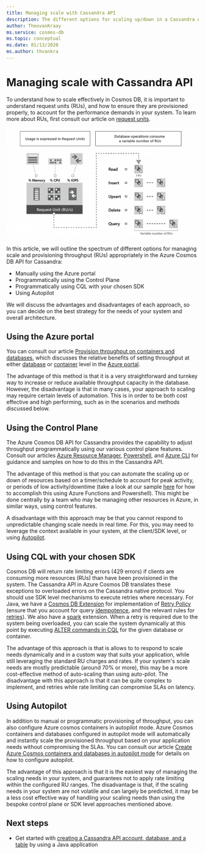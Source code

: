 ```yaml
---
title: Managing scale with Cassandra API
description: The different options for scaling up/down in a Cassandra API account and their advantages/disadvantages
author: TheovanKraay
ms.service: cosmos-db
ms.topic: conceptual
ms.date: 01/13/2020
ms.author: thvankra
---
```


# Managing scale with Cassandra API

To understand how to scale effectively in Cosmos DB, it is important to understand request units (RUs), and how to ensure they are provisioned properly, to account for the performance demands in your system. To learn more about RUs, first consult our article on [request units](https://docs.microsoft.com/azure/cosmos-db/request-units). 

![Database operations consume Request Units](./media/request-units/request-units.png)

In this article, we will outline the spectrum of different options for managing scale and provisioning throughput (RUs) appropriately in the Azure Cosmos DB API for Cassandra: 

* Manually using the Azure portal
* Programmatically using the Control Plane
* Programmatically using CQL with your chosen SDK
* Using Autopilot

We will discuss the advantages and disadvantages of each approach, so you can decide on the best strategy for the needs of your system and overall architecture.  

## Using the Azure portal

You can consult our article [Provision throughput on containers and databases](https://docs.microsoft.com/azure/cosmos-db/set-throughput), which discusses the relative benefits of setting throughput at either [database](https://docs.microsoft.com/en-us/azure/cosmos-db/set-throughput#set-throughput-on-a-database) or [container](https://docs.microsoft.com/azure/cosmos-db/set-throughput#set-throughput-on-a-container) level in the [Azure portal](https://docs.microsoft.com/azure/cosmos-db/set-throughput#set-throughput-on-a-database-and-a-container).

The advantage of this method is that it is a very straightforward and turnkey way to increase or reduce available throughput capacity in the database. However, the disadvantage is that in many cases, your approach to scaling may require certain levels of automation. This is in order to be both cost effective and high performing, such as in the scenarios and methods discussed below.

## Using the Control Plane

The Azure Cosmos DB API for Cassandra provides the capability to adjust throughput programmatically using our various control plane features. Consult our articles [Azure Resource Manager](https://docs.microsoft.com/azure/cosmos-db/manage-cassandra-with-resource-manager), [Powershell](https://docs.microsoft.com/azure/cosmos-db/powershell-samples-cassandra), and [Azure CLI](https://docs.microsoft.com/azure/cosmos-db/cli-samples-cassandra) for guidance and samples on how to do this in the Cassandra API. 

The advantage of this method is that you can automate the scaling up or down of resources based on a timer/schedule to account for peak activity, or periods of low activity/downtime (take a look at our sample [here](https://github.com/Azure-Samples/azure-cosmos-throughput-scheduler) for how to accomplish this using Azure Functions and Powershell). This might be done centrally by a team who may be managing other resources in Azure, in similar ways, using control features.

A disadvantage with this approach may be that you cannot respond to unpredictable changing scale needs in real time. For this, you may need to leverage the context available in your system, at the client/SDK level, or using [Autopilot](https://docs.microsoft.com/azure/cosmos-db/provision-throughput-autopilot).

## Using CQL with your chosen SDK

Cosmos DB will return rate limiting errors (429 errors) if clients are consuming more resources (RUs) than have been provisioned in the system. The Cassandra API in Azure Cosmos DB translates these exceptions to overloaded errors on the Cassandra native protocol. You should use SDK level mechanisms to execute retries where necessary. For Java, we have a [Cosmos DB Extension](https://github.com/Azure/azure-cosmos-cassandra-extensions) for implementation of [Retry Policy](https://docs.datastax.com/en/drivers/java/2.0/com/datastax/driver/core/policies/RetryPolicy.html) (ensure that you account for query [idempotence](https://docs.datastax.com/en/developer/java-driver/3.0/manual/idempotence/), and the relevant rules for [retries](https://docs.datastax.com/en/developer/java-driver/3.0/manual/retries/#retries-and-idempotence)). We also have a [spark](https://mvnrepository.com/artifact/com.microsoft.azure.cosmosdb/azure-cosmos-cassandra-spark-helper) extension. When a retry is required due to the system being overloaded, you can scale the system dynamically at this point by executing [ALTER commands in CQL](https://docs.microsoft.com/azure/cosmos-db/cassandra-support#keyspace-and-table-options) for the given database or container.

The advantage of this approach is that is allows to to respond to scale needs dynamically and in a custom way that suits your application, while still leveraging the standard RU charges and rates. If your system's scale needs are mostly predictable (around 70% or more), this may be a more cost-effective method of auto-scaling than using auto-pilot. The disadvantage with this approach is that it can be quite complex to implement, and retries while rate limiting can compromise SLAs on latency. 

## Using Autopilot

In addition to manual or programmatic provisioning of throughput, you can also configure Azure cosmos containers in autopilot mode. Azure Cosmos containers and databases configured in autopilot mode will automatically and instantly scale the provisioned throughput based on your application needs without compromising the SLAs. You can consult our article [Create Azure Cosmos containers and databases in autopilot mode](https://docs.microsoft.com/azure/cosmos-db/provision-throughput-autopilot) for details on how to configure autopilot. 

The advantage of this approach is that it is the easiest way of managing the scaling needs in your system, and guarantees not to apply rate limiting within the configured RU ranges. The disadvantage is that, if the scaling needs in your system are not volatile and can largely be predicted, it may be a less cost effective way of handling your scaling needs than using the bespoke control plane or SDK level approaches mentioned above.

## Next steps

- Get started with [creating a Cassandra API account, database, and a table](create-cassandra-api-account-java.md) by using a Java application